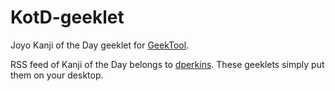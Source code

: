 # KotD-geeklet
Joyo Kanji of the Day geeklet for [GeekTool](https://www.tynsoe.org/v2/geektool/). 

RSS feed of Kanji of the Day belongs to [dperkins](https://github.com/dper/kanjioftheday). These geeklets simply put them on your desktop. 
